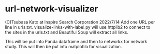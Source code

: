 # url-network-visualizer
(C)Tsubasa Kato at Inspire Search Corporation 2022/7/14
Add one URL per line in urls.txt. 
visualize-links-with-label.py will use httplib2 to connect to the sites in the urls.txt and Beautiful Soup will extract all links.

This will be put into Panda dataframe and then to networkx for network study.
This will then be put into matplotlib for visualization.

